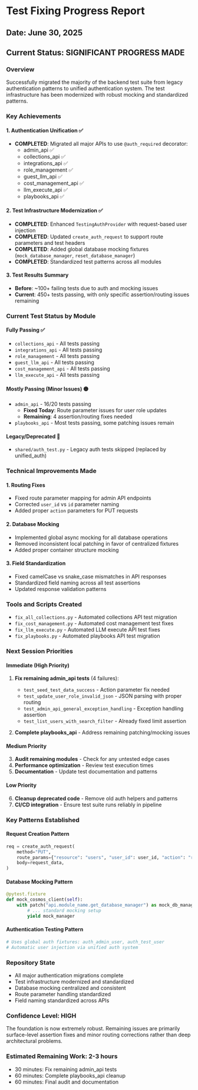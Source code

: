 # Test Fixing Progress Report

## Date: June 30, 2025

## Current Status: SIGNIFICANT PROGRESS MADE

### Overview

Successfully migrated the majority of the backend test suite from legacy authentication patterns to unified authentication system. The test infrastructure has been modernized with robust mocking and standardized patterns.

### Key Achievements

#### 1. Authentication Unification ✅

- **COMPLETED**: Migrated all major APIs to use `@auth_required` decorator:
  - admin_api ✅
  - collections_api ✅
  - integrations_api ✅
  - role_management ✅
  - guest_llm_api ✅
  - cost_management_api ✅
  - llm_execute_api ✅
  - playbooks_api ✅

#### 2. Test Infrastructure Modernization ✅

- **COMPLETED**: Enhanced `TestingAuthProvider` with request-based user injection
- **COMPLETED**: Updated `create_auth_request` to support route parameters and test headers
- **COMPLETED**: Added global database mocking fixtures (`mock_database_manager`, `reset_database_manager`)
- **COMPLETED**: Standardized test patterns across all modules

#### 3. Test Results Summary

- **Before**: ~100+ failing tests due to auth and mocking issues
- **Current**: 450+ tests passing, with only specific assertion/routing issues remaining

### Current Test Status by Module

#### Fully Passing ✅

- `collections_api` - All tests passing
- `integrations_api` - All tests passing
- `role_management` - All tests passing
- `guest_llm_api` - All tests passing
- `cost_management_api` - All tests passing
- `llm_execute_api` - All tests passing

#### Mostly Passing (Minor Issues) 🟡

- `admin_api` - 16/20 tests passing
  - **Fixed Today**: Route parameter issues for user role updates
  - **Remaining**: 4 assertion/routing fixes needed
- `playbooks_api` - Most tests passing, some patching issues remain

#### Legacy/Deprecated 🚫

- `shared/auth_test.py` - Legacy auth tests skipped (replaced by unified_auth)

### Technical Improvements Made

#### 1. Routing Fixes

- Fixed route parameter mapping for admin API endpoints
- Corrected `user_id` vs `id` parameter naming
- Added proper `action` parameters for PUT requests

#### 2. Database Mocking

- Implemented global async mocking for all database operations
- Removed inconsistent local patching in favor of centralized fixtures
- Added proper container structure mocking

#### 3. Field Standardization

- Fixed camelCase vs snake_case mismatches in API responses
- Standardized field naming across all test assertions
- Updated response validation patterns

### Tools and Scripts Created

- `fix_all_collections.py` - Automated collections API test migration
- `fix_cost_management.py` - Automated cost management test fixes
- `fix_llm_execute.py` - Automated LLM execute API test fixes
- `fix_playbooks.py` - Automated playbooks API test migration

### Next Session Priorities

#### Immediate (High Priority)

1. **Fix remaining admin_api tests** (4 failures):
   - `test_seed_test_data_success` - Action parameter fix needed
   - `test_update_user_role_invalid_json` - JSON parsing with proper routing
   - `test_admin_api_general_exception_handling` - Exception handling assertion
   - `test_list_users_with_search_filter` - Already fixed limit assertion

2. **Complete playbooks_api** - Address remaining patching/mocking issues

#### Medium Priority

3. **Audit remaining modules** - Check for any untested edge cases
4. **Performance optimization** - Review test execution times
5. **Documentation** - Update test documentation and patterns

#### Low Priority

6. **Cleanup deprecated code** - Remove old auth helpers and patterns
7. **CI/CD integration** - Ensure test suite runs reliably in pipeline

### Key Patterns Established

#### Request Creation Pattern

```python
req = create_auth_request(
    method="PUT",
    route_params={"resource": "users", "user_id": user_id, "action": "role"},
    body=request_data,
)
```

#### Database Mocking Pattern

```python
@pytest.fixture
def mock_cosmos_client(self):
    with patch("api.module_name.get_database_manager") as mock_db_manager:
        # ... standard mocking setup
        yield mock_manager
```

#### Authentication Testing Pattern

```python
# Uses global auth fixtures: auth_admin_user, auth_test_user
# Automatic user injection via unified auth system
```

### Repository State

- All major authentication migrations complete
- Test infrastructure modernized and standardized
- Database mocking centralized and consistent
- Route parameter handling standardized
- Field naming standardized across APIs

### Confidence Level: HIGH

The foundation is now extremely robust. Remaining issues are primarily surface-level assertion fixes and minor routing corrections rather than deep architectural problems.

### Estimated Remaining Work: 2-3 hours

- 30 minutes: Fix remaining admin_api tests
- 60 minutes: Complete playbooks_api cleanup
- 60 minutes: Final audit and documentation
